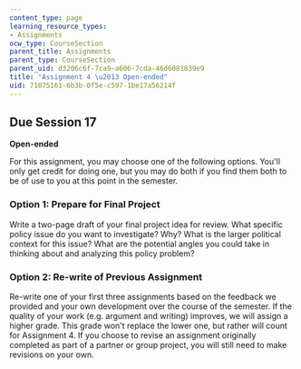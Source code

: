 ```yaml
---
content_type: page
learning_resource_types:
- Assignments
ocw_type: CourseSection
parent_title: Assignments
parent_type: CourseSection
parent_uid: d3206c6f-7ca9-a606-7cda-46d6081839e9
title: "Assignment 4 \u2013 Open-ended"
uid: 71075161-6b3b-0f5e-c597-1be17a56214f
---
```


Due Session 17
--------------

**Open-ended**

For this assignment, you may choose one of the following options. You'll only get credit for doing one, but you may do both if you find them both to be of use to you at this point in the semester.

### Option 1: Prepare for Final Project

Write a two-page draft of your final project idea for review. What specific policy issue do you want to investigate? Why? What is the larger political context for this issue? What are the potential angles you could take in thinking about and analyzing this policy problem?

### Option 2: Re-write of Previous Assignment

Re-write one of your first three assignments based on the feedback we provided and your own development over the course of the semester. If the quality of your work (e.g. argument and writing) improves, we will assign a higher grade. This grade won't replace the lower one, but rather will count for Assignment 4. If you choose to revise an assignment originally completed as part of a partner or group project, you will still need to make revisions on your own.